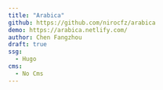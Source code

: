 ```yaml
---
title: "Arabica"
github: https://github.com/nirocfz/arabica
demo: https://arabica.netlify.com/
author: Chen Fangzhou
draft: true
ssg:
  - Hugo
cms:
  - No Cms
---
```

